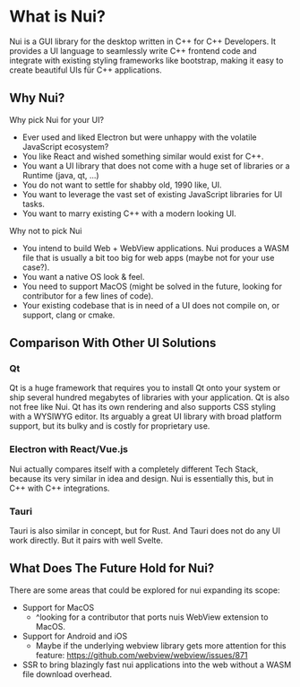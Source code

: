 # What is Nui?

Nui is a GUI library for the desktop written in C++ for C++ Developers.
It provides a UI language to seamlessly write C++ frontend code and integrate with existing styling frameworks like bootstrap,
making it easy to create beautiful UIs für C++ applications.

## Why Nui?

Why pick Nui for your UI?
- Ever used and liked Electron but were unhappy with the volatile JavaScript ecosystem?
- You like React and wished something similar would exist for C++.
- You want a UI library that does not come with a huge set of libraries or a Runtime (java, qt, ...)
- You do not want to settle for shabby old, 1990 like, UI.
- You want to leverage the vast set of existing JavaScript libraries for UI tasks.
- You want to marry existing C++ with a modern looking UI.

Why not to pick Nui
- You intend to build Web + WebView applications. Nui produces a WASM file that is usually a bit too big for web apps (maybe not for your use case?).
- You want a native OS look & feel.
- You need to support MacOS (might be solved in the future, looking for contributor for a few lines of code).
- Your existing codebase that is in need of a UI does not compile on, or support, clang or cmake.

## Comparison With Other UI Solutions

### Qt
Qt is a huge framework that requires you to install Qt onto your system or ship several hundred megabytes of libraries with your application.
Qt is also not free like Nui.
Qt has its own rendering and also supports CSS styling with a WYSIWYG editor.
Its arguably a great UI library with broad platform support, but its bulky and is costly for proprietary use.

### Electron with React/Vue.js
Nui actually compares itself with a completely different Tech Stack, because its very similar in idea and design.
Nui is essentially this, but in C++ with C++ integrations.

### Tauri
Tauri is also similar in concept, but for Rust. And Tauri does not do any UI work directly. But it pairs with well Svelte.

## What Does The Future Hold for Nui?

There are some areas that could be explored for nui expanding its scope:
- Support for MacOS
  - ^looking for a contributor that ports nuis WebView extension to MacOS.
- Support for Android and iOS
  - Maybe if the underlying webview library gets more attention for this feature: https://github.com/webview/webview/issues/871
- SSR to bring blazingly fast nui applications into the web without a WASM file download overhead.